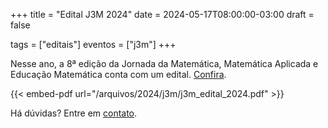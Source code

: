 +++
title = "Edital J3M 2024"
date = 2024-05-17T08:00:00-03:00
draft = false

tags = ["editais"]
eventos = ["j3m"]
+++

Nesse ano, a 8ª edição da Jornada da Matemática, Matemática Aplicada e Educação Matemática conta com um edital. [Confira](/arquivos/2024/j3m/j3m_edital_2024.pdf).

{{< embed-pdf url="/arquivos/2024/j3m/j3m_edital_2024.pdf" >}}

Há dúvidas? Entre em [contato](/contato).
